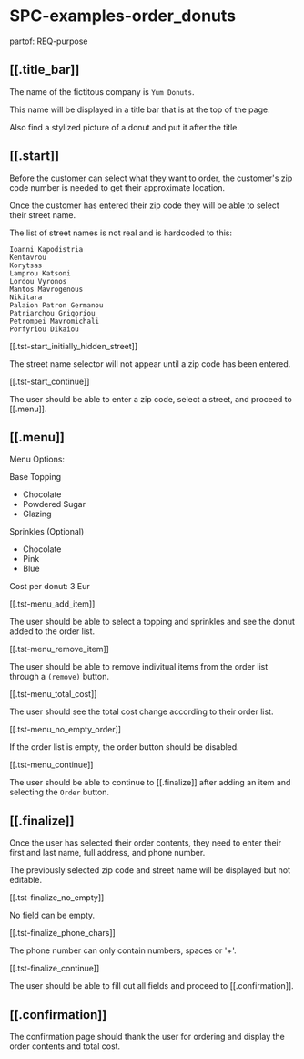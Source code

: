 # SPC-examples-order_donuts
partof: REQ-purpose
###

## [[.title_bar]]

The name of the fictitous company is `Yum Donuts`.

This name will be displayed in a title bar that is at the top of the page.

Also find a stylized picture of a donut and put it after the title.

## [[.start]]

Before the customer can select what they want to order,
the customer's zip code number is needed to get their approximate location.

Once the customer has entered their zip code they will be able to select their street name.

The list of street names is not real and is hardcoded to this:

```
Ioanni Kapodistria	
Kentavrou 	
Korytsas 	
Lamprou Katsoni 	
Lordou Vyronos 	
Mantos Mavrogenous 	
Nikitara 	
Palaion Patron Germanou 	
Patriarchou Grigoriou
Petrompei Mavromichali 	
Porfyriou Dikaiou
```

[[.tst-start_initially_hidden_street]]

The street name selector will not appear until a zip code has been entered.

[[.tst-start_continue]]

The user should be able to enter a zip code, select a street, and proceed to [[.menu]].

## [[.menu]]

Menu Options:

Base Topping
* Chocolate
* Powdered Sugar
* Glazing

Sprinkles (Optional)
* Chocolate
* Pink
* Blue

Cost per donut: 3 Eur

[[.tst-menu_add_item]]

The user should be able to select a topping and sprinkles and see the donut
added to the order list.

[[.tst-menu_remove_item]]

The user should be able to remove indivitual items from the order list through a `(remove)` button.

[[.tst-menu_total_cost]]

The user should see the total cost change according to their order list.

[[.tst-menu_no_empty_order]]

If the order list is empty, the order button should be disabled.

[[.tst-menu_continue]]

The user should be able to continue to [[.finalize]] after adding an item and selecting the `Order` button.

## [[.finalize]]

Once the user has selected their order contents, they 
need to enter their first and last name, full address, and phone number.

The previously selected zip code and street name will be displayed but not editable.

[[.tst-finalize_no_empty]]

No field can be empty.

[[.tst-finalize_phone_chars]]

The phone number can only contain numbers, spaces or '+'.

[[.tst-finalize_continue]]

The user should be able to fill out all fields and proceed to [[.confirmation]].

## [[.confirmation]]

The confirmation page should thank the user for ordering and display the
order contents and total cost.
